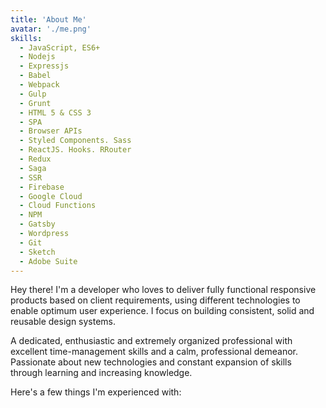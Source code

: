 ```yaml
---
title: 'About Me'
avatar: './me.png'
skills:
  - JavaScript, ES6+
  - Nodejs
  - Expressjs
  - Babel
  - Webpack
  - Gulp
  - Grunt
  - HTML 5 & CSS 3
  - SPA
  - Browser APIs
  - Styled Components. Sass
  - ReactJS. Hooks. RRouter
  - Redux
  - Saga
  - SSR
  - Firebase
  - Google Cloud
  - Cloud Functions
  - NPM
  - Gatsby
  - Wordpress
  - Git
  - Sketch
  - Adobe Suite
---
```


Hey there! I'm a developer who loves to deliver fully functional responsive products based on client requirements, using different technologies to enable optimum user experience. I focus on building consistent, solid and reusable design systems.

A dedicated, enthusiastic and extremely organized professional with excellent time-management skills and a calm, professional demeanor. Passionate about new technologies and constant expansion of skills through learning and increasing knowledge.

Here's a few things I'm experienced with:
